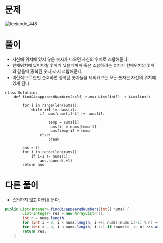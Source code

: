 # 문제
![leetcode_448](https://user-images.githubusercontent.com/51700219/80808700-05e27200-8bfb-11ea-8372-2ec69c36ec98.png)

# 풀이
- 자신에 위치에 있지 않은 숫자가 나오면 자신의 위치로 스왑해준다.
- 현재위치에 있어야할 숫자가 있을때까지 혹은 스왑하려는 숫자가 현재위치의 숫자와 같을때(중복된 숫자)까지 스왑해준다.
- 이런식으로 한번 순회하면 중복된 숫자들을 제외하고는 모든 숫자는 자신의 위치에 있게 된다.
```python3
class Solution:
    def findDisappearedNumbers(self, nums: List[int]) -> List[int]:
        
        for i in range(len(nums)):
            while i+1 != nums[i]:
                if nums[nums[i]-1] != nums[i]:
                    
                    temp = nums[i]
                    nums[i] = nums[temp-1]
                    nums[temp-1] = temp
                else:
                    break
        
        ans = []
        for i in range(len(nums)):
            if i+1 != nums[i]:
                ans.append(i+1)
        return ans
```

# 다른 풀이
- 스왑하지 않고 마커를 둔다.
```java
public List<Integer> findDisappearedNumbers(int[] nums) {
        List<Integer> res = new ArrayList<>();
        int n = nums.length;
        for (int i = 0; i < nums.length; i ++) nums[(nums[i]-1) % n] += n;
        for (int i = 0; i < nums.length; i ++) if (nums[i] <= n) res.add(i+1);
        return res;
    }
```
